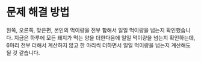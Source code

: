 # 문제 해결 방법
왼쪽, 오른쪽, 맞은편, 본인의 먹이량을 전부 합해서 일일 먹이량을 넘는지 확인했습니다.
지금은 하루에 모든 돼지가 먹는 양을 더한다음에 일일 먹이량을 넘는지 확인하는데,
6마리 전부 더해서 계산하지 않고 한 마리씩 더하면서 일일 먹이량을 넘는지 계산해도 될 것 같습니다.
